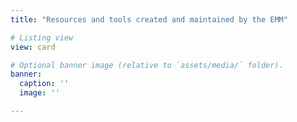 ```yaml
---
title: "Resources and tools created and maintained by the EMM"

# Listing view
view: card

# Optional banner image (relative to `assets/media/` folder).
banner:
  caption: ''
  image: ''

---
```


